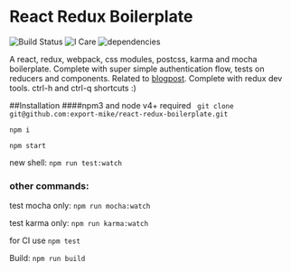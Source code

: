 # React Redux Boilerplate
![Build Status](https://travis-ci.org/export-mike/react-redux-boilerplate.svg)
![I Care](https://icarebadge.com/ICARE-black.png)
![dependencies](https://david-dm.org/export-mike/react-redux-boilerplate.svg)

A react, redux, webpack, css modules, postcss, karma and mocha boilerplate. Complete with super simple authentication flow, tests on reducers and components. Related to [blogpost](http://pebblecode.com/blog/react-redux-unit-testing/). Complete with redux dev tools. ctrl-h and ctrl-q shortcuts :)

##Installation
####npm3 and node v4+ required
``` git clone git@github.com:export-mike/react-redux-boilerplate.git```

```npm i ```

``` npm start ```

new shell:
``` npm run test:watch ```

### other commands:
test mocha only:
``` npm run mocha:watch ```

test karma only: 
``` npm run karma:watch ```

for CI use ```npm test ```

Build:
``` npm run build ```



